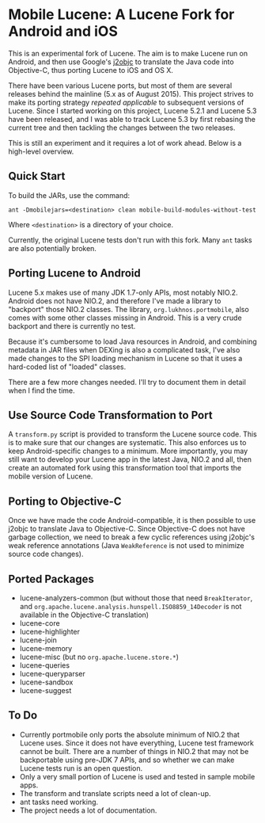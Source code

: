 Mobile Lucene: A Lucene Fork for Android and iOS
================================================

This is an experimental fork of Lucene. The aim is to make Lucene run on
Android, and then use Google's [j2objc](http://j2objc.org) to translate the
Java code into Objective-C, thus porting Lucene to iOS and OS X.

There have been various Lucene ports, but most of them are several releases
behind the mainline (5.x as of August 2015). This project strives to make
its porting strategy *repeated applicable* to subsequent versions of Lucene.
Since I started working on this project, Lucene 5.2.1 and Lucene 5.3 have
been released, and I was able to track Lucene 5.3 by first rebasing the
current tree and then tackling the changes between the two releases.

This is still an experiment and it requires a lot of work ahead. Below is
a high-level overview.


Quick Start
-----------

To build the JARs, use the command:

    ant -Dmobilejars=<destination> clean mobile-build-modules-without-test

Where `<destination>` is a directory of your choice.

Currently, the original Lucene tests don't run with this fork. Many `ant`
tasks are also potentially broken.


Porting Lucene to Android
-------------------------

Lucene 5.x makes use of many JDK 1.7-only APIs, most notably NIO.2. Android
does not have NIO.2, and therefore I've made a library to "backport" those
NIO.2 classes. The library, `org.lukhnos.portmobile`, also comes with some
other classes missing in Android. This is a very crude backport and there is
currently no test.

Because it's cumbersome to load Java resources in Android, and combining
metadata in JAR files when DEXing is also a complicated task, I've also made
changes to the SPI loading mechanism in Lucene so that it uses a hard-coded
list of "loaded" classes.

There are a few more changes needed. I'll try to document them in detail when
I find the time.


Use Source Code Transformation to Port
--------------------------------------

A `transform.py` script is provided to transform the Lucene source code. This
is to make sure that our changes are systematic. This also enforces us to
keep Android-specific changes to a minimum. More importantly, you may still
want to develop your Lucene app in the latest Java, NIO.2 and all, then
create an automated fork using this transformation tool that imports the
mobile version of Lucene.


Porting to Objective-C
----------------------

Once we have made the code Android-compatible, it is then possible to use
j2objc to translate Java to Objective-C. Since Objective-C does not have
garbage collection, we need to break a few cyclic references using j2objc's
weak reference annotations (Java `WeakReference` is not used to minimize
source code changes).


Ported Packages
---------------

* lucene-analyzers-common (but without those that need `BreakIterator`, and
  `org.apache.lucene.analysis.hunspell.ISO8859_14Decoder` is not available
  in the Objective-C translation)
* lucene-core
* lucene-highlighter
* lucene-join
* lucene-memory
* lucene-misc (but no `org.apache.lucene.store.*`)
* lucene-queries
* lucene-queryparser
* lucene-sandbox
* lucene-suggest


To Do
-----

* Currently portmobile only ports the absolute minimum of NIO.2 that Lucene
  uses. Since it does not have everything, Lucene test framework cannot be
  built. There are a number of things in NIO.2 that may not be backportable
  using pre-JDK 7 APIs, and so whether we can make Lucene tests run is an
  open question.
* Only a very small portion of Lucene is used and tested in sample mobile
  apps.
* The transform and translate scripts need a lot of clean-up.
* ant tasks need working.
* The project needs a lot of documentation.
